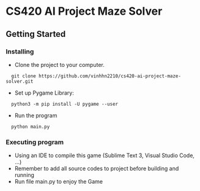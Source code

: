 # CS420 AI Project Maze Solver
## Getting Started
### Installing
* Clone the project to your computer. 
```
  git clone https://github.com/vinhhn2210/cs420-ai-project-maze-solver.git
```
* Set up Pygame Library:
```
  python3 -m pip install -U pygame --user
```
* Run the program
```
  python main.py
```

### Executing program
* Using an IDE to compile this game (Sublime Text 3, Visual Studio Code, ...)
* Remember to add all source codes to project before building and running
* Run file main.py to enjoy the Game
